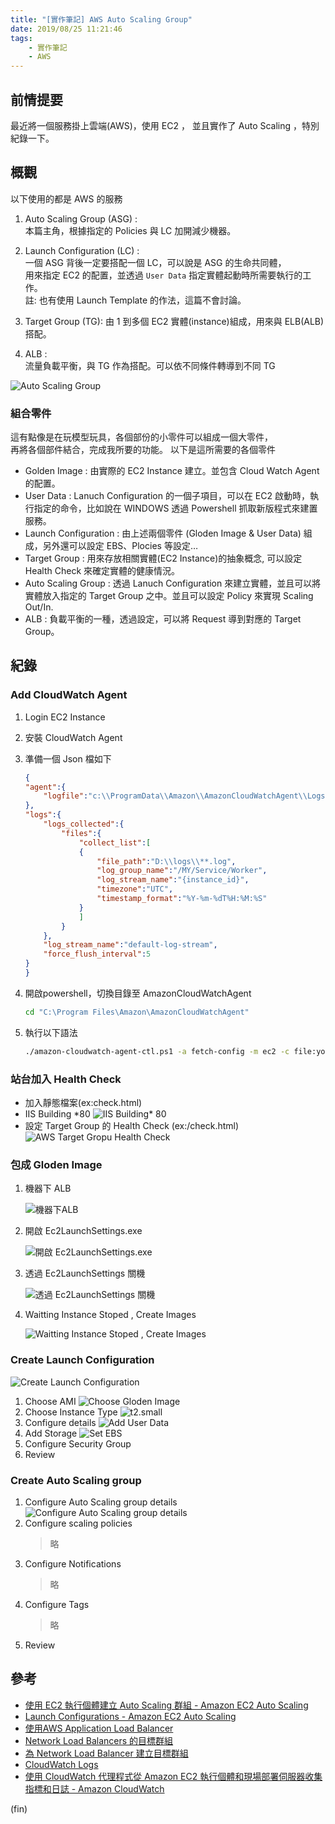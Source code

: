 ```yaml
---
title: "[實作筆記] AWS Auto Scaling Group"
date: 2019/08/25 11:21:46
tags:
    - 實作筆記
    - AWS
---
```


## 前情提要

最近將一個服務掛上雲端(AWS)，使用 EC2 ，
並且實作了 Auto Scaling ，特別紀錄一下。

## 概觀

以下使用的都是 AWS 的服務

1. Auto Scaling Group (ASG) :  
    本篇主角，根據指定的 Policies 與 LC 加開減少機器。

2. Launch Configuration (LC) :  
    一個 ASG 背後一定要搭配一個 LC，可以說是 ASG 的生命共同體，  
    用來指定 EC2 的配置，並透過 `User Data` 指定實體起動時所需要執行的工作。  
    註: 也有使用 Launch Template 的作法，這篇不會討論。

3. Target Group (TG):
    由 1 到多個 EC2 實體(instance)組成，用來與 ELB(ALB) 搭配。

4. ALB :  
    流量負載平衡，與 TG 作為搭配。可以依不同條件轉導到不同 TG

![Auto Scaling Group](/images/2019/8/aws_asg_overview.jpg)

### 組合零件

這有點像是在玩模型玩具，各個部份的小零件可以組成一個大零件，  
再將各個部件結合，完成我所要的功能。
以下是這所需要的各個零件

- Golden Image : 由實際的 EC2 Instance 建立。並包含 Cloud Watch Agent 的配置。
- User Data : Lanuch Configuration 的一個子項目，可以在 EC2 啟動時，執行指定的命令，比如說在 WINDOWS 透過 Powershell 抓取新版程式來建置服務。
- Launch Configuration : 由上述兩個零件 (Gloden Image & User Data) 組成，另外還可以設定 EBS、Plocies 等設定…
- Target Group : 用來存放相關實體(EC2 Instance)的抽象概念, 可以設定 Health Check 來確定實體的健康情況。
- Auto Scaling Group : 透過 Lanuch Configuration 來建立實體，並且可以將實體放入指定的 Target Group 之中。並且可以設定 Policy 來實現 Scaling Out/In.
- ALB : 負載平衡的一種，透過設定，可以將 Request 導到對應的 Target Group。

## 紀錄

### Add CloudWatch Agent

1. Login EC2 Instance
2. 安裝 CloudWatch Agent
3. 準備一個 Json 檔如下

    ```json
    {  
    "agent":{  
        "logfile":"c:\\ProgramData\\Amazon\\AmazonCloudWatchAgent\\Logs\\amazon-cloudwatch-agent.log"
    },
    "logs":{  
        "logs_collected":{  
            "files":{  
                "collect_list":[  
                {  
                    "file_path":"D:\\logs\\**.log",
                    "log_group_name":"/MY/Service/Worker",
                    "log_stream_name":"{instance_id}",
                    "timezone":"UTC",
                    "timestamp_format":"%Y-%m-%dT%H:%M:%S"
                }
                ]
            }
        },
        "log_stream_name":"default-log-stream",
        "force_flush_interval":5
    }
    }
    ```

4. 開啟powershell，切換目錄至 AmazonCloudWatchAgent

    ```bash
    cd "C:\Program Files\Amazon\AmazonCloudWatchAgent"
    ```

5. 執行以下語法

    ```bash
    ./amazon-cloudwatch-agent-ctl.ps1 -a fetch-config -m ec2 -c file:yourjsonfile.json -s
    ```

### 站台加入 Health Check

- 加入靜態檔案(ex:check.html)
- IIS Building *80
![IIS Building* 80](/images/2019/8/aws_iissetting.jpg)
- 設定 Target Group 的 Health Check (ex:/check.html)
![AWS Target Gropu Health Check](/images/2019/8/aws_tg_healthcheck.jpg)

### 包成 Gloden Image

1. 機器下 ALB

    ![機器下ALB](/images/2019/8/aws_gi_out_alb.jpg)

2. 開啟 Ec2LaunchSettings.exe

    ![開啟 Ec2LaunchSettings.exe](/images/2019/8/aws_ec2_launch_settings.jpg)

3. 透過 Ec2LaunchSettings 關機

    ![透過 Ec2LaunchSettings 關機](/images/2019/8/aws_ec2_launch_settings_turn_off.jpg)

4. Waitting Instance Stoped , Create Images

    ![Waitting Instance Stoped , Create Images](/images/2019/8/aws_gi_create_images.jpg)

### Create Launch Configuration

![Create Launch Configuration](/images/2019/8/aws_create_lc.jpg)

1. Choose AMI
    ![Choose Gloden Image](/images/2019/8/aws_choose_ami.jpg)
2. Choose Instance Type
    ![t2.small](/images/2019/8/aws_choose_instance_type.jpg)
3. Configure details
    ![Add User Data](/images/2019/8/aws_userdata.jpg)
4. Add Storage
    ![Set EBS](/images/2019/8/aws_ebs.jpg)
5. Configure Security Group
6. Review

### Create Auto Scaling group

1. Configure Auto Scaling group details
    ![Configure Auto Scaling group details](/images/2019/8/aws_create_asg.jpg)
2. Configure scaling policies
    > 略
3. Configure Notifications
    > 略
4. Configure Tags
    > 略
5. Review

## 參考

- [使用 EC2 執行個體建立 Auto Scaling 群組 - Amazon EC2 Auto Scaling](https://docs.aws.amazon.com/zh_tw/autoscaling/ec2/userguide/create-asg-from-instance.html)
- [Launch Configurations - Amazon EC2 Auto Scaling](https://docs.aws.amazon.com/en_us/autoscaling/ec2/userguide/LaunchConfiguration.html)
- [使用AWS Application Load Balancer](https://aws.amazon.com/cn/blogs/china/aws-alb-route-distribute/)
- [Network Load Balancers 的目標群組](https://docs.aws.amazon.com/zh_tw/elasticloadbalancing/latest/network/load-balancer-target-groups.html)
- [為 Network Load Balancer 建立目標群組](https://docs.aws.amazon.com/zh_tw/elasticloadbalancing/latest/network/create-target-group.html)
- [CloudWatch Logs](https://docs.aws.amazon.com/zh_tw/AmazonCloudWatch/latest/logs/QuickStartWindows2016.html#configure_cwl_download)
- [使用 CloudWatch 代理程式從 Amazon EC2 執行個體和現場部署伺服器收集指標和日誌 - Amazon CloudWatch](https://docs.aws.amazon.com/zh_tw/AmazonCloudWatch/latest/monitoring/Install-CloudWatch-Agent.html)

(fin)
